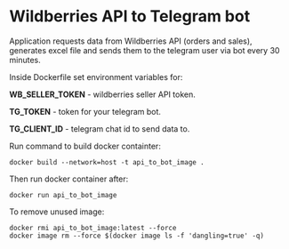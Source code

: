 # Wildberries API to Telegram bot
Application requests data from Wildberries API (orders and sales), generates excel file and sends them to the telegram user via bot every 30 minutes.

Inside Dockerfile set environment variables for:

**WB_SELLER_TOKEN** - wildberries seller API token.

**TG_TOKEN** - token for your telegram bot.

**TG_CLIENT_ID** - telegram chat id to send data to.

Run command to build docker containter:
```
docker build --network=host -t api_to_bot_image .
```
Then run docker container after:
```
docker run api_to_bot_image
```
To remove unused image:
```
docker rmi api_to_bot_image:latest --force
docker image rm --force $(docker image ls -f 'dangling=true' -q)
```